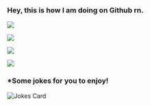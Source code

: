 ### Hey, this is how I am doing on Github rn.

![](http://github-profile-summary-cards.vercel.app/api/cards/profile-details?username=Wahid7852&theme=github_dark)

![](http://github-profile-summary-cards.vercel.app/api/cards/stats?username=Wahid7852&theme=github_dark)

![](http://github-profile-summary-cards.vercel.app/api/cards/productive-time?username=Wahid7852&theme=github_dark&utcOffset=8)

![](http://github-profile-summary-cards.vercel.app/api/cards/repos-per-language?username=Wahid7852&theme=github_dark)

<!-- Markdown -->
### *Some jokes for you to enjoy!
![Jokes Card](https://readme-jokes.vercel.app/api)
